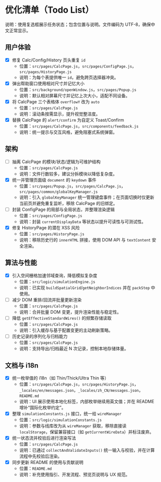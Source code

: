 # 优化清单（Todo List）

说明：使用复选框展示任务状态；包含位置与说明。文件编码为 UTF-8，确保中文正常显示。

## 用户体验
- [x] 修复 Calc/Config/History 页头重复 `id`
  - 位置：`src/pages/CalcPage.js`，`src/pages/ConfigPage.js`，`src/pages/HistoryPage.js`
  - 说明：为每个表提供唯一 `id`，避免跨页选择器冲突。
- [x] 弹出帮助窗口使用相对尺寸并记忆大小
  - 位置：`src/background/openWindow.js`，`src/pages/Popup.js`
  - 说明：默认相对屏幕尺寸并记忆上次大小，适配不同设备。
- [x] 将 CalcPage 三个表格体 `overflowY` 改为 `auto`
  - 位置：`src/pages/CalcPage.js`
  - 说明：滚动条按需显示，提升视觉整洁度。
- [x] 替换 CalcPage 的 `alert/confirm` 为自定义 Toast/Confirm
  - 位置：`src/pages/CalcPage.js`，`src/components/feedback.js`
  - 说明：统一提示与交互风格，避免阻塞式系统弹窗。

## 架构
- [ ] 抽离 CalcPage 的模块/状态/逻辑为可维护结构
  - 位置：`src/pages/CalcPage.js`
  - 说明：文件行数较多，建议分拆模块以降低复杂度。
- [x] 统一并管理页面级 `document` 的 `keydown` 事件
  - 位置：`src/pages/Popup.js`，`src/pages/CalcPage.js`，`src/pages/common/globalKeyManager.js`
  - 说明：引入 `globalKeyManager` 统一管理键盘事件；在页面切换时仅更新当前页并避免重复监听，移除 CalcPage 的旧绑定。
- [ ] 封装 ConfigPage 的局部与全局状态，并整理渲染逻辑
  - 位置：`src/pages/ConfigPage.js`
  - 说明：封装 `currentDisplayData` 等状态以提升可读性与可测试性。
- [x] 修复 HistoryPage 的潜在 XSS 风险
  - 位置：`src/pages/HistoryPage.js`
  - 说明：移除历史行的 `innerHTML` 拼接，使用 DOM API 与 `textContent` 安全渲染。


## 算法与性能
- [x] 引入空间栅格加速邻域查询，降低模拟复杂度
  - 位置：`src/logic/simulationEngine.js`
  - 说明：已实现 `buildSpatialGrid`/`getNeighborIndices` 并在 `packStep` 中使用。
- [ ] 减少 DOM 重排/回流并批量更新渲染
  - 位置：`src/pages/CalcPage.js`
  - 说明：合并批量 DOM 变更，提升渲染性能与稳定性。
- [ ] 降低 `getEffectiveStandardWires()` 的频繁存储读取
  - 位置：`src/pages/CalcPage.js`
  - 说明：引入缓存与基于配置变更的主动刷新策略。
- [ ] 历史记录的序列化与归档能力
  - 位置：`src/pages/CalcPage.js`
  - 说明：支持导出/归档最近 N 次记录，控制本地存储体量。

## 文档与 i18n
- [x] 统一枚举值的 i18n（如 Thin/Thick/Ultra Thin 等）
  - 位置：`src/pages/CalcPage.js`，`src/pages/HistoryPage.js`，`_locales/en/messages.json`，`_locales/zh_CN/messages.json`，`README.md`
  - 说明：UI 展示使用本地化标签，内部枚举继续用英文值；并在 README 增补“国际化枚举约定”。
- [x] 整理 `simulationConstants.js` 接口，统一给 `wireManager`
  - 位置：`src/logic/simulationConstants.js`
  - 说明：参数与线库改为从 `wireManager` 获取，移除直接读 `localStorage`，保留兼容接口（如 `getCurrentWireData`）并标注废弃。
- [x] 统一状态流并校验后进行渲染写法
  - 位置：`src/pages/CalcPage.js`
  - 说明：已通过 `collectAndValidateInputs()` 统一输入与校验，并在计算流程中先校验后渲染。
- [x] 同步更新 README 的使用与贡献说明
  - 位置：`README.md`
  - 说明：补充使用指引、开发流程、预览页说明与 UX 规范。
